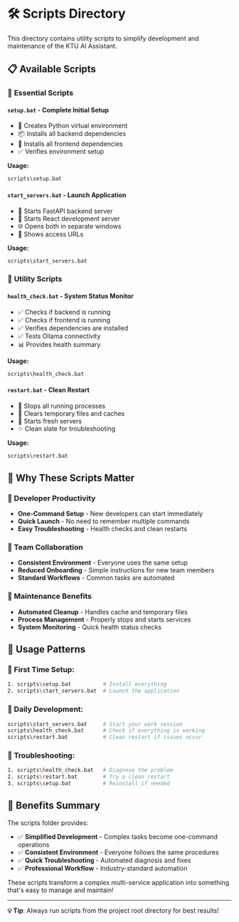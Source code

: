 # 🛠️ Scripts Directory

This directory contains utility scripts to simplify development and maintenance of the KTU AI Assistant.

## 📋 Available Scripts

### 🚀 **Essential Scripts**

#### `setup.bat` - **Complete Initial Setup**
- 🔧 Creates Python virtual environment
- 📦 Installs all backend dependencies
- 🎨 Installs all frontend dependencies
- ✅ Verifies environment setup

**Usage:**
```bash
scripts\setup.bat
```

#### `start_servers.bat` - **Launch Application**
- 🔧 Starts FastAPI backend server
- 🎨 Starts React development server
- 🌐 Opens both in separate windows
- 📱 Shows access URLs

**Usage:**
```bash
scripts\start_servers.bat
```

### 🔧 **Utility Scripts**

#### `health_check.bat` - **System Status Monitor**
- ✅ Checks if backend is running
- ✅ Checks if frontend is running
- ✅ Verifies dependencies are installed
- ✅ Tests Ollama connectivity
- 📊 Provides health summary

**Usage:**
```bash
scripts\health_check.bat
```

#### `restart.bat` - **Clean Restart**
- 🛑 Stops all running processes
- 🧹 Clears temporary files and caches
- 🔄 Starts fresh servers
- ✨ Clean slate for troubleshooting

**Usage:**
```bash
scripts\restart.bat
```

## 🎯 **Why These Scripts Matter**

### **🚀 Developer Productivity**
- **One-Command Setup** - New developers can start immediately
- **Quick Launch** - No need to remember multiple commands
- **Easy Troubleshooting** - Health checks and clean restarts

### **👥 Team Collaboration**
- **Consistent Environment** - Everyone uses the same setup
- **Reduced Onboarding** - Simple instructions for new team members
- **Standard Workflows** - Common tasks are automated

### **🔧 Maintenance Benefits**
- **Automated Cleanup** - Handles cache and temporary files
- **Process Management** - Properly stops and starts services
- **System Monitoring** - Quick health status checks

## 📖 **Usage Patterns**

### **🎯 First Time Setup:**
```bash
1. scripts\setup.bat          # Install everything
2. scripts\start_servers.bat  # Launch the application
```

### **🔄 Daily Development:**
```bash
scripts\start_servers.bat     # Start your work session
scripts\health_check.bat      # Check if everything is working
scripts\restart.bat           # Clean restart if issues occur
```

### **🚨 Troubleshooting:**
```bash
1. scripts\health_check.bat   # Diagnose the problem
2. scripts\restart.bat        # Try a clean restart
3. scripts\setup.bat          # Reinstall if needed
```

## 🎉 **Benefits Summary**

The scripts folder provides:
- ✅ **Simplified Development** - Complex tasks become one-command operations
- ✅ **Consistent Environment** - Everyone follows the same procedures
- ✅ **Quick Troubleshooting** - Automated diagnosis and fixes
- ✅ **Professional Workflow** - Industry-standard automation

These scripts transform a complex multi-service application into something that's easy to manage and maintain!

---

**💡 Tip**: Always run scripts from the project root directory for best results!
